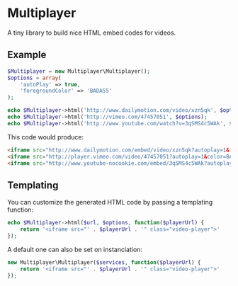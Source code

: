 Multiplayer
===========

A tiny library to build nice HTML embed codes for videos.

Example
-------

```php
$Multiplayer = new Multiplayer\Multiplayer();
$options = array(
	'autoPlay' => true,
	'foregroundColor' => 'BADA55'
);

echo $Multiplayer->html('http://www.dailymotion.com/video/xzn5qk', $options);
echo $Multiplayer->html('http://vimeo.com/47457051', $options);
echo $Multiplayer->html('http://www.youtube.com/watch?v=3qSMS4c5WAk', $options);
```

This code would produce:

```html
<iframe src="http://www.dailymotion.com/embed/video/xzn5qk?autoplay=1&foreground=#BADA55" frameborder="0" webkitallowfullscreen mozallowfullscreen allowfullscreen></iframe>
<iframe src="http://player.vimeo.com/video/47457051?autoplay=1&color=BADA55" frameborder="0" webkitallowfullscreen mozallowfullscreen allowfullscreen></iframe>
<iframe src="http://www.youtube-nocookie.com/embed/3qSMS4c5WAk?autoplay=1" frameborder="0" webkitallowfullscreen mozallowfullscreen allowfullscreen></iframe>
```
 
Templating
----------

You can customize the generated HTML code by passing a templating function:

```php
echo $Multiplayer->html($url, $options, function($playerUrl) {
    return '<iframe src="' . $playerUrl . '" class="video-player">'
});
```

A default one can also be set on instanciation:

```php
new Multiplayer\Multiplayer($services, function($playerUrl) {
    return '<iframe src="' . $playerUrl . '" class="video-player">'
});
```
